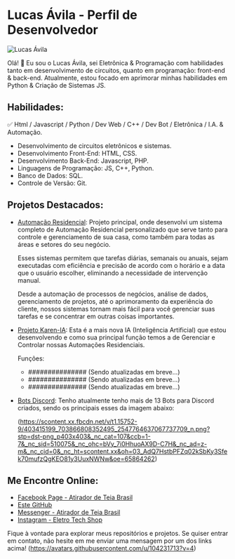 # Lucas Ávila - Perfil de Desenvolvedor

![Lucas Ávila](https://scontent.fpoa46-1.fna.fbcdn.net/v/t39.30808-6/328348771_727272662352053_3391870648280424655_n.jpg?_nc_cat=100&ccb=1-7&_nc_sid=5f2048&_nc_ohc=LEONK_4fTY8AX_iVL9e&_nc_ht=scontent.fpoa46-1.fna&oh=00_AfCsvEhkLNa-YFfu8R6tTqpCOW8C3rIuTyX2zJWxStU13w&oe=6564AEF0)

Olá! 👋 Eu sou o Lucas Ávila, sei Eletrônica & Programação com habilidades tanto em desenvolvimento de circuitos, quanto em programação: front-end & back-end. 
Atualmente, estou focado em aprimorar minhas habilidades em Python & Criação de Sistemas JS.

## Habilidades:

✅ Html / Javascript / Python / Dev Web / C++ / Dev Bot / Eletrônica / I.A. & Automação. 

- Desenvolvimento de circuitos eletrônicos e sistemas.
- Desenvolvimento Front-End: HTML, CSS.
- Desenvolvimento Back-End: Javascript, PHP.
- Linguagens de Programação: JS, C++, Python.
- Banco de Dados: SQL.
- Controle de Versão: Git.

## Projetos Destacados:

- [Automação Residencial](https://github.com/GittServer/Gitt_Server#readme): Projeto principal, onde desenvolvi um sistema completo de Automação Residencial personalizado que serve tanto para controle e gerenciamento de sua casa, como também para todas as áreas e setores do seu negócio.

  Esses sistemas permitem que tarefas diárias, semanais ou anuais, sejam executadas com eficiência e precisão de acordo com o horário e a data que o usuário escolher,   eliminando a necessidade de intervenção manual.

  Desde a automação de processos de negócios, análise de dados, gerenciamento de projetos, até o aprimoramento da experiência do cliente, nossos sistemas tornam mais    fácil para você gerenciar suas tarefas e se concentrar em outras coisas importantes.
  
- [Projeto Karen-IA](https://github.com/GittServer/Gitt_Server#readme): Esta é a mais nova IA (Inteligência Artificial) que estou desenvolvendo e como sua principal função temos a de Gerenciar e Controlar nossas Automações Residenciais.

  Funções:
  - ############### (Sendo atualizadas em breve...)
  - ############### (Sendo atualizadas em breve...)
  - ############### (Sendo atualizadas em breve...)

- [Bots Discord](https://eletro-tech-shop.vercel.app/): Tenho atualmente tenho mais de 13 Bots para Discord criados, sendo os principais esses da imagem abaixo: 

  (https://scontent.xx.fbcdn.net/v/t1.15752-9/403415199_703866808352495_2547764637067737709_n.png?stp=dst-png_p403x403&_nc_cat=107&ccb=1-7&_nc_sid=510075&_nc_ohc=bVy_7i0HhuoAX9D-C7H&_nc_ad=z-m&_nc_cid=0&_nc_ht=scontent.xx&oh=03_AdQ7HstbPFZq02kSbKy3Sfek70mufzQgKEO81y3UuxNWNw&oe=65864262)      

## Me Encontre Online:

- [Facebook Page - Atirador de Teia Brasil](https://facebook.com/adtbr.web.shooter.project)
- [Este GitHub](https://github.com/GittServer/Gitt_Server#readme)
- [Messenger - Atirador de Teia Brasil](https://m.me/adtbr.web.shooter.project)
- [Instagram - Eletro Tech Shop](https://instagram.com/eletro.tech.shop)

Fique à vontade para explorar meus repositórios e projetos.
Se quiser entrar em contato, não hesite em me enviar uma mensagem por um dos links acima!
(https://avatars.githubusercontent.com/u/104231713?v=4)

</body>
</html>
